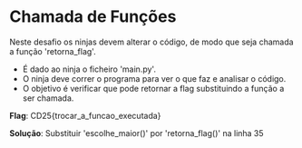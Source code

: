 # Chamada de Funções

Neste desafio os ninjas devem alterar o código, de modo que seja chamada a função 'retorna_flag'.

- É dado ao ninja o ficheiro 'main\.py'.
- O ninja deve correr o programa para ver o que faz e analisar o código.
- O objetivo é verificar que pode retornar a flag substituindo a função a ser chamada.

**Flag**: CD25{trocar_a_funcao_executada}

**Solução**: Substituir 'escolhe_maior()' por 'retorna_flag()' na linha 35